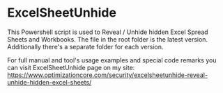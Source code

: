 # ExcelSheetUnhide

This Powershell script is used to Reveal / Unhide hidden Excel Spread Sheets and Workbooks.
The file in the root folder is the latest version.
Additionally there's a separate folder for each version.

For full manual and tool's usage examples and special code remarks you can visit ExcelSheetUnhide page on my site:
https://www.optimizationcore.com/security/excelsheetunhide-reveal-unhide-hidden-excel-sheets/
